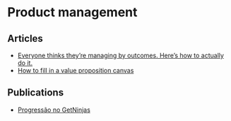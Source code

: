 # Product management

## Articles

- [Everyone thinks they’re managing by outcomes. Here’s how to actually do it.](https://www.producttalk.org/2019/10/managing-outcomes/)
- [How to fill in a value proposition canvas](https://isaacjeffries.com/blog/2018/2/27/how-to-fill-in-a-value-proposition-canvas)

## Publications

- [Progressão no GetNinjas](https://progressao.getninjas.com.br/)
